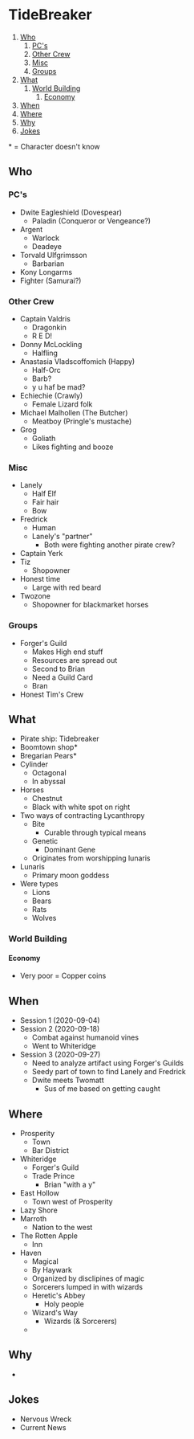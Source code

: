 # TideBreaker

1. [Who](#who)
   1. [PC's](#pcs)
   2. [Other Crew](#other-crew)
   3. [Misc](#misc)
   4. [Groups](#groups)
2. [What](#what)
   1. [World Building](#world-building)
      1. [Economy](#economy)
3. [When](#when)
4. [Where](#where)
5. [Why](#why)
6. [Jokes](#jokes)

\* = Character doesn't know

## Who

### PC's

- Dwite Eagleshield (Dovespear)
  - Paladin (Conqueror or Vengeance?)
- Argent
  - Warlock
  - Deadeye
- Torvald Ulfgrimsson
  - Barbarian
- Kony Longarms
- Fighter (Samurai?)

### Other Crew

- Captain Valdris
  - Dragonkin
  - R E D!
- Donny McLockling
  - Halfling
- Anastasia Vladscoffomich (Happy)
  - Half-Orc
  - Barb?
  - y u haf be mad?
- Echiechie (Crawly)
  - Female Lizard folk
- Michael Malhollen (The Butcher)
  - Meatboy (Pringle's mustache)
- Grog
  - Goliath
  - Likes fighting and booze

### Misc

- Lanely
  - Half Elf
  - Fair hair
  - Bow
- Fredrick
  - Human
  - Lanely's "partner"
    - Both were fighting another pirate crew?
- Captain Yerk
- Tiz
  - Shopowner
- Honest time
  - Large with red beard
- Twozone
  - Shopowner for blackmarket horses

### Groups

- Forger's Guild
  - Makes High end stuff
  - Resources are spread out
  - Second to Brian
  - Need a Guild Card
  - Bran
- Honest Tim's Crew

## What

- Pirate ship: Tidebreaker
- Boomtown shop\*
- Bregarian Pears\*
- Cylinder
  - Octagonal
  - In abyssal
- Horses
  - Chestnut
  - Black with white spot on right
- Two ways of contracting Lycanthropy
  - Bite
    - Curable through typical means
  - Genetic
    - Dominant Gene
  - Originates from worshipping lunaris
- Lunaris
  - Primary moon goddess
- Were types
  - Lions
  - Bears
  - Rats
  - Wolves

### World Building

#### Economy

- Very poor = Copper coins

## When

- Session 1 (2020-09-04)
- Session 2 (2020-09-18)
  - Combat against humanoid vines
  - Went to Whiteridge
- Session 3 (2020-09-27)
  - Need to analyze artifact using Forger's Guilds
  - Seedy part of town to find Lanely and Fredrick
  - Dwite meets Twomatt
    - Sus of me based on getting caught

## Where

- Prosperity
  - Town
  - Bar District
- Whiteridge
  - Forger's Guild
  - Trade Prince
    - Brian "with a y"
- East Hollow
  - Town west of Prosperity
- Lazy Shore
- Marroth
  - Nation to the west
- The Rotten Apple
  - Inn
- Haven
  - Magical
  - By Haywark
  - Organized by disclipines of magic
  - Sorcerers lumped in with wizards
  - Heretic's Abbey
    - Holy people
  - Wizard's Way
    - Wizards (& Sorcerers)
  - 

## Why

- 

## Jokes

- Nervous Wreck
- Current News
